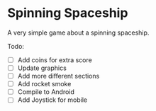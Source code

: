 # Spinning Spaceship
A very simple game about a spinning spaceship.

Todo:
- [ ] Add coins for extra score
- [ ] Update graphics
- [ ] Add more different sections
- [ ] Add rocket smoke
- [ ] Compile to Android
- [ ] Add Joystick for mobile
